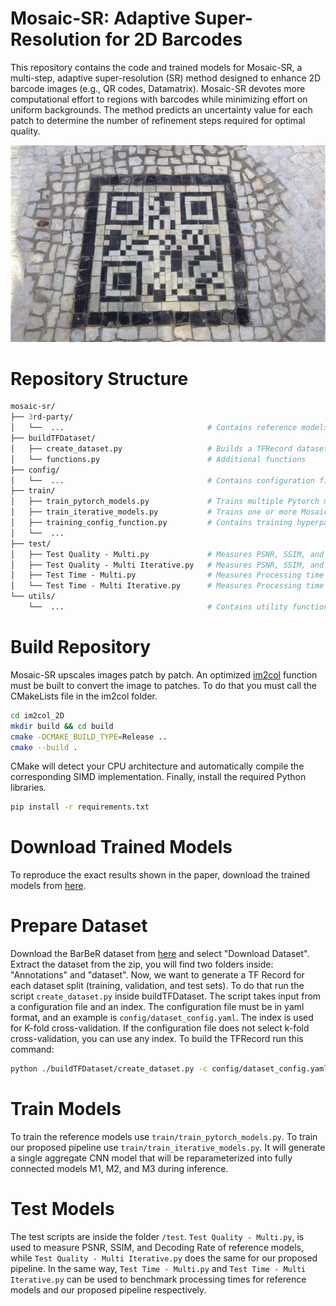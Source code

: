 # Mosaic-SR: Adaptive Super-Resolution for 2D Barcodes
This repository contains the code and trained models for Mosaic-SR, a multi-step, adaptive super-resolution (SR) method designed to enhance 2D barcode images (e.g., QR codes, Datamatrix). Mosaic-SR devotes more computational effort to regions with barcodes while minimizing effort on uniform backgrounds. The method predicts an uncertainty value for each patch to determine the number of refinement steps required for optimal quality.

![Github Logo](./qr_2462926b.webp)

# Repository Structure
```graphql
mosaic-sr/
├── 3rd-party/  
│   └──  ...                                # Contains reference models for comparison
├── buildTFDataset/
│   ├── create_dataset.py                   # Builds a TFRecord dataset from annotations and images 
│   └── functions.py                        # Additional functions
├── config/
│   └──  ...                                # Contains configuration files in YAML format
├── train/
│   ├── train_pytorch_models.py             # Trains multiple Pytorch models (reference models)
│   ├── train_iterative_models.py           # Trains one or more Mosaic-SR models (ours)
│   ├── training_config_function.py         # Contains training hyperparameters, like batch size, lr-scheduling, etc.
│   └──  ...
├── test/
│   ├── Test Quality - Multi.py             # Measures PSNR, SSIM, and Decoding Rate of reference models
│   ├── Test Quality - Multi Iterative.py   # Measures PSNR, SSIM, and Decoding Rate of Mosaic-SR models
│   ├── Test Time - Multi.py                # Measures Processing time of reference models
│   └── Test Time - Multi Iterative.py      # Measures Processing time of Mosaic-SR models
└── utils/
    └──  ...                                # Contains utility functions
```

# Build Repository
Mosaic-SR upscales images patch by patch. An optimized [im2col](https://github.com/Henvezz95/im2col_2D) function must be built to convert the image to patches. To do that you must call the CMakeLists file in the im2col folder.  

```bash
cd im2col_2D
mkdir build && cd build
cmake -DCMAKE_BUILD_TYPE=Release ..
cmake --build .
```
CMake will detect your CPU architecture and automatically compile the corresponding SIMD implementation.
Finally, install the required Python libraries.
```bash
pip install -r requirements.txt
```
# Download Trained Models
To reproduce the exact results shown in the paper, download the trained models from [here](https://unimore365-my.sharepoint.com/:f:/g/personal/319554_unimore_it/EvX00yibh_1FhSxN_m8cYHsBVYnna4--NamdGXx9eIysNg?e=kE5gnY).

# Prepare Dataset
Download the BarBeR dataset from [here](https://ditto.ing.unimore.it/barber/) and select "Download Dataset". Extract the dataset from the zip, you will find two folders inside: "Annotations" and "dataset". 
Now, we want to generate a TF Record for each dataset split (training, validation, and test sets). To do that run the script `create_dataset.py` inside buildTFDataset. The script takes input from a configuration file and an index. The configuration file must be in yaml format, and an example is `config/dataset_config.yaml`. The index is used for K-fold cross-validation. If the configuration file does not select k-fold cross-validation, you can use any index. To build the TFRecord run this command:
```bash
python ./buildTFDataset/create_dataset.py -c config/dataset_config.yaml -k 0
```
# Train Models
To train the reference models use `train/train_pytorch_models.py`. To train our proposed pipeline use `train/train_iterative_models.py`. It will generate a single aggregate CNN model that will be reparameterized into fully connected models M1, M2, and M3 during inference.

# Test Models
The test scripts are inside the folder `/test`. `Test Quality - Multi.py`, is used to measure PSNR, SSIM, and Decoding Rate of reference models, while `Test Quality - Multi Iterative.py` does the same for our proposed pipeline. In the same way, `Test Time - Multi.py` and `Test Time - Multi Iterative.py` can be used to benchmark processing times for reference models and our proposed pipeline respectively.
